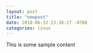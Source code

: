 ```yaml
---
layout: post
title: "newpost"
date: 2018-06-12 23:30:27 -0700
categories: linux
---
```


This is some sample content

